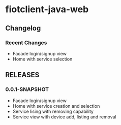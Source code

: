 # fiotclient-java-web

## Changelog

### Recent Changes
- Facade login/signup view
- Home with service selection

## RELEASES

### 0.0.1-SNAPSHOT
- Facade login/signup view
- Home with service creation and selection
- Service lising with removing capability
- Service view with device add, listing and removal